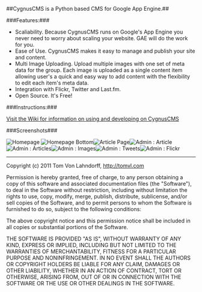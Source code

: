 ##CygnusCMS is a Python based CMS for Google App Engine.##

###Features:###

- Scaliability. Because CygnusCMS runs on Google's App Engine you never need to worry about scaling your website. GAE will do the work for you.
- Ease of Use. CygnusCMS makes it easy to manage and publish your site and content.
- Multi Image Uploading. Upload multiple images with one set of meta data for the group. Each image is uploaded as a single content item allowing user's a quick and easy way to add content with the flexibility to edit each item's meta data.
- Integration with Flickr, Twitter and Last.fm.
- Open Source. It's Free!

###Instructions:###

[Visit the Wiki for information on using and developing on CygnusCMS](https://github.com/tomvon/cygnuscms/wiki)

###Screenshots###

![Homepage](http://cygnuscms.s3.amazonaws.com/homepage.png) ![Homepage Bottom](http://cygnuscms.s3.amazonaws.com/homepage2.png)![Article Page](http://cygnuscms.s3.amazonaws.com/article.png)![Admin : Article](http://cygnuscms.s3.amazonaws.com/admin-article.png)![Admin : Articles](http://cygnuscms.s3.amazonaws.com/admin-articles.png)![Admin : Images](http://cygnuscms.s3.amazonaws.com/admin-images.png)![Admin : Tweets](http://cygnuscms.s3.amazonaws.com/admin-tweets.png)![Admin : Flickr](http://cygnuscms.s3.amazonaws.com/admin-flickr.png)

***

Copyright (c) 2011 Tom Von Lahndorff, http://tomvl.com

Permission is hereby granted, free of charge, to any person obtaining a copy of this software and associated documentation files (the "Software"), to deal in the Software without restriction, including without limitation the rights to use, copy, modify, merge, publish, distribute, sublicense, and/or sell copies of the Software, and to permit persons to whom the Software is furnished to do so, subject to the following conditions:

The above copyright notice and this permission notice shall be included in all copies or substantial portions of the Software.

THE SOFTWARE IS PROVIDED "AS IS", WITHOUT WARRANTY OF ANY KIND, EXPRESS OR IMPLIED, INCLUDING BUT NOT LIMITED TO THE WARRANTIES OF MERCHANTABILITY, FITNESS FOR A PARTICULAR PURPOSE AND NONINFRINGEMENT. IN NO EVENT SHALL THE AUTHORS OR COPYRIGHT HOLDERS BE LIABLE FOR ANY CLAIM, DAMAGES OR OTHER LIABILITY, WHETHER IN AN ACTION OF CONTRACT, TORT OR OTHERWISE, ARISING FROM, OUT OF OR IN CONNECTION WITH THE SOFTWARE OR THE USE OR OTHER DEALINGS IN THE SOFTWARE.